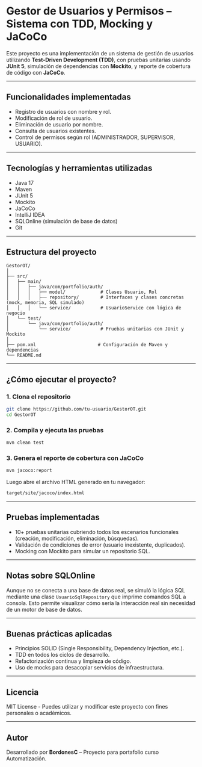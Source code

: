 # Gestor de Usuarios y Permisos – Sistema con TDD, Mocking y JaCoCo

Este proyecto es una implementación de un sistema de gestión de usuarios utilizando **Test-Driven Development (TDD)**, con pruebas unitarias usando **JUnit 5**, simulación de dependencias con **Mockito**, y reporte de cobertura de código con **JaCoCo**.

---

## Funcionalidades implementadas

- Registro de usuarios con nombre y rol.
- Modificación de rol de usuario.
- Eliminación de usuario por nombre.
- Consulta de usuarios existentes.
- Control de permisos según rol (ADMINISTRADOR, SUPERVISOR, USUARIO).

---

## Tecnologías y herramientas utilizadas

- Java 17  
- Maven  
- JUnit 5  
- Mockito  
- JaCoCo  
- IntelliJ IDEA  
- SQLOnline (simulación de base de datos)  
- Git  

---

## Estructura del proyecto

```
GestorOT/
│
├── src/
│   ├── main/
│   │   ├── java/com/portfolio/auth/
│   │   │   ├── model/             # Clases Usuario, Rol
│   │   │   ├── repository/        # Interfaces y clases concretas (mock, memoria, SQL simulado)
│   │   │   └── service/           # UsuarioService con lógica de negocio
│   └── test/
│       └── java/com/portfolio/auth/
│           └── service/           # Pruebas unitarias con JUnit y Mockito
│
├── pom.xml                       # Configuración de Maven y dependencias
└── README.md
```

---

## ¿Cómo ejecutar el proyecto?

### 1. Clona el repositorio

```bash
git clone https://github.com/tu-usuario/GestorOT.git
cd GestorOT
```

### 2. Compila y ejecuta las pruebas

```bash
mvn clean test
```

### 3. Genera el reporte de cobertura con JaCoCo

```bash
mvn jacoco:report
```

Luego abre el archivo HTML generado en tu navegador:

```bash
target/site/jacoco/index.html
```

---

## Pruebas implementadas

- 10+ pruebas unitarias cubriendo todos los escenarios funcionales (creación, modificación, eliminación, búsquedas).
- Validación de condiciones de error (usuario inexistente, duplicados).
- Mocking con Mockito para simular un repositorio SQL.

---

## Notas sobre SQLOnline

Aunque no se conecta a una base de datos real, se simuló la lógica SQL mediante una clase `UsuarioSqlRepository` que imprime comandos SQL a consola. Esto permite visualizar cómo sería la interacción real sin necesidad de un motor de base de datos.

---

## Buenas prácticas aplicadas

- Principios SOLID (Single Responsibility, Dependency Injection, etc.).
- TDD en todos los ciclos de desarrollo.
- Refactorización continua y limpieza de código.
- Uso de mocks para desacoplar servicios de infraestructura.

---

## Licencia

MIT License - Puedes utilizar y modificar este proyecto con fines personales o académicos.

---

## Autor

Desarrollado por **BordonesC** – Proyecto para portafolio curso Automatización.